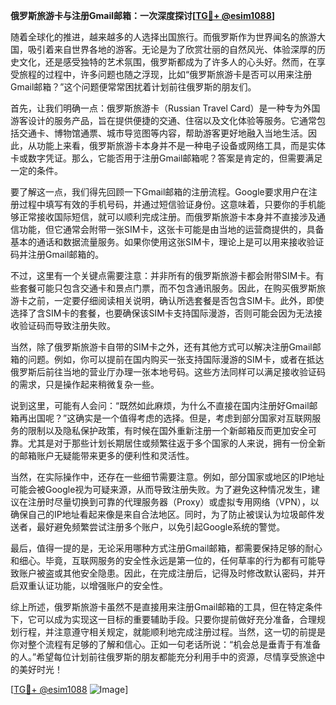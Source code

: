 **俄罗斯旅游卡与注册Gmail邮箱：一次深度探讨[[TG💪+ @esim1088](https://t.me/s/esim1088)]**

随着全球化的推进，越来越多的人选择出国旅行。而俄罗斯作为世界闻名的旅游大国，吸引着来自世界各地的游客。无论是为了欣赏壮丽的自然风光、体验深厚的历史文化，还是感受独特的艺术氛围，俄罗斯都成为了许多人的心头好。然而，在享受旅程的过程中，许多问题也随之浮现，比如“俄罗斯旅游卡是否可以用来注册Gmail邮箱？”这个问题便常常困扰着计划前往俄罗斯的朋友们。

首先，让我们明确一点：俄罗斯旅游卡（Russian Travel Card）是一种专为外国游客设计的服务产品，旨在提供便捷的交通、住宿以及文化体验等服务。它通常包括交通卡、博物馆通票、城市导览图等内容，帮助游客更好地融入当地生活。因此，从功能上来看，俄罗斯旅游卡本身并不是一种电子设备或网络工具，而是实体卡或数字凭证。那么，它能否用于注册Gmail邮箱呢？答案是肯定的，但需要满足一定的条件。

要了解这一点，我们得先回顾一下Gmail邮箱的注册流程。Google要求用户在注册过程中填写有效的手机号码，并通过短信验证身份。这意味着，只要你的手机能够正常接收国际短信，就可以顺利完成注册。而俄罗斯旅游卡本身并不直接涉及通信功能，但它通常会附带一张SIM卡，这张卡可能是由当地的运营商提供的，具备基本的通话和数据流量服务。如果你使用这张SIM卡，理论上是可以用来接收验证码并注册Gmail邮箱的。

不过，这里有一个关键点需要注意：并非所有的俄罗斯旅游卡都会附带SIM卡。有些套餐可能只包含交通卡和景点门票，而不包含通讯服务。因此，在购买俄罗斯旅游卡之前，一定要仔细阅读相关说明，确认所选套餐是否包含SIM卡。此外，即使选择了含SIM卡的套餐，也要确保该SIM卡支持国际漫游，否则可能会因为无法接收验证码而导致注册失败。

当然，除了俄罗斯旅游卡自带的SIM卡之外，还有其他方式可以解决注册Gmail邮箱的问题。例如，你可以提前在国内购买一张支持国际漫游的SIM卡，或者在抵达俄罗斯后前往当地的营业厅办理一张本地号码。这些方法同样可以满足接收验证码的需求，只是操作起来稍微复杂一些。

说到这里，可能有人会问：“既然如此麻烦，为什么不直接在国内注册好Gmail邮箱再出国呢？”这确实是一个值得考虑的选择。但是，考虑到部分国家对互联网服务的限制以及隐私保护政策，有时候在国外重新注册一个新邮箱反而更加安全可靠。尤其是对于那些计划长期居住或频繁往返于多个国家的人来说，拥有一份全新的邮箱账户无疑能带来更多的便利性和灵活性。

当然，在实际操作中，还存在一些细节需要注意。例如，部分国家或地区的IP地址可能会被Google视为可疑来源，从而导致注册失败。为了避免这种情况发生，建议在注册时尽量切换到可靠的代理服务器（Proxy）或虚拟专用网络（VPN），以确保自己的IP地址看起来像是来自合法地区。同时，为了防止被误认为垃圾邮件发送者，最好避免频繁尝试注册多个账户，以免引起Google系统的警觉。

最后，值得一提的是，无论采用哪种方式注册Gmail邮箱，都需要保持足够的耐心和细心。毕竟，互联网服务的安全性永远是第一位的，任何草率的行为都有可能导致账户被盗或其他安全隐患。因此，在完成注册后，记得及时修改默认密码，并开启双重认证功能，以增强账户的安全性。

综上所述，俄罗斯旅游卡虽然不是直接用来注册Gmail邮箱的工具，但在特定条件下，它可以成为实现这一目标的重要辅助手段。只要你提前做好充分准备，合理规划行程，并注意遵守相关规定，就能顺利地完成注册过程。当然，这一切的前提是你对整个流程有足够的了解和信心。正如一句老话所说：“机会总是垂青于有准备的人。”希望每位计划前往俄罗斯的朋友都能充分利用手中的资源，尽情享受旅途中的美好时光！

[[TG💪+ @esim1088](https://t.me/s/esim1088) ![Image](https://i.postimg.cc/4NQfJmqS/Snipaste-2025-05-13-00-14-12.png)]
